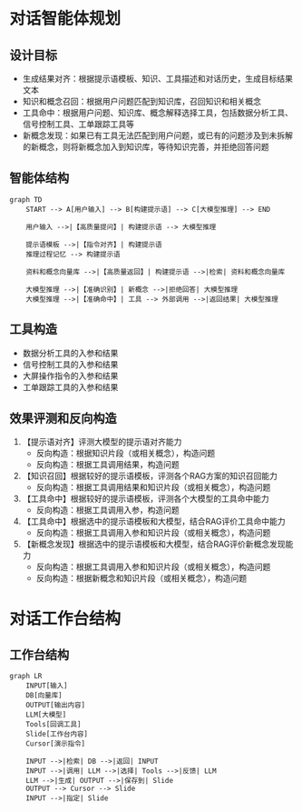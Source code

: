 # 对话智能体规划

## 设计目标

- 生成结果对齐：根据提示语模板、知识、工具描述和对话历史，生成目标结果文本
- 知识和概念召回：根据用户问题匹配到知识库，召回知识和相关概念
- 工具命中：根据用户问题、知识库、概念解释选择工具，包括数据分析工具、信号控制工具、工单跟踪工具等
- 新概念发现：如果已有工具无法匹配到用户问题，或已有的问题涉及到未拆解的新概念，则将新概念加入到知识库，等待知识完善，并拒绝回答问题

## 智能体结构
```mermaid
graph TD
    START --> A[用户输入] --> B[构建提示语] --> C[大模型推理] --> END

    用户输入 -->|【高质量提问】| 构建提示语 --> 大模型推理

    提示语模板 -->|【指令对齐】| 构建提示语
    推理过程记忆 --> 构建提示语

    资料和概念向量库 -->|【高质量返回】| 构建提示语 -->|检索| 资料和概念向量库

    大模型推理 -->|【准确识别】| 新概念 -->|拒绝回答| 大模型推理
    大模型推理 -->|【准确命中】| 工具 --> 外部调用 -->|返回结果| 大模型推理
```

## 工具构造

- 数据分析工具的入参和结果
- 信号控制工具的入参和结果
- 大屏操作指令的入参和结果
- 工单跟踪工具的入参和结果

## 效果评测和反向构造

1. 【提示语对齐】评测大模型的提示语对齐能力
    - 反向构造：根据知识片段（或相关概念），构造问题
    - 反向构造：根据工具调用结果，构造问题
2. 【知识召回】根据较好的提示语模板，评测各个RAG方案的知识召回能力
    - 反向构造：根据工具调用结果和知识片段（或相关概念），构造问题
3. 【工具命中】根据较好的提示语模板，评测各个大模型的工具命中能力
    - 反向构造：根据工具调用入参，构造问题
4. 【工具命中】根据选中的提示语模板和大模型，结合RAG评价工具命中能力
    - 反向构造：根据工具调用入参和知识片段（或相关概念），构造问题
5. 【新概念发现】根据选中的提示语模板和大模型，结合RAG评价新概念发现能力
    - 反向构造：根据工具调用入参和知识片段（或相关概念），构造问题
    - 反向构造：根据新概念和知识片段（或相关概念），构造问题

# 对话工作台结构

## 工作台结构

```mermaid
graph LR
    INPUT[输入]
    DB[向量库]
    OUTPUT[输出内容]
    LLM[大模型]
    Tools[回调工具]
    Slide[工作台内容]
    Cursor[演示指令]

    INPUT -->|检索| DB -->|返回| INPUT
    INPUT -->|调用| LLM -->|选择| Tools -->|反馈| LLM
    LLM -->|生成| OUTPUT -->|保存到| Slide
    OUTPUT --> Cursor --> Slide
    INPUT -->|指定| Slide
```